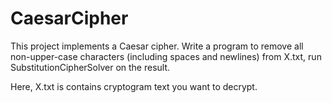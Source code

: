 # CaesarCipher
This project implements a Caesar cipher.
Write a program to remove all non-upper-case characters (including spaces and newlines) from X.txt, run SubstitutionCipherSolver on the result.

Here, X.txt is contains cryptogram text you want to decrypt.

